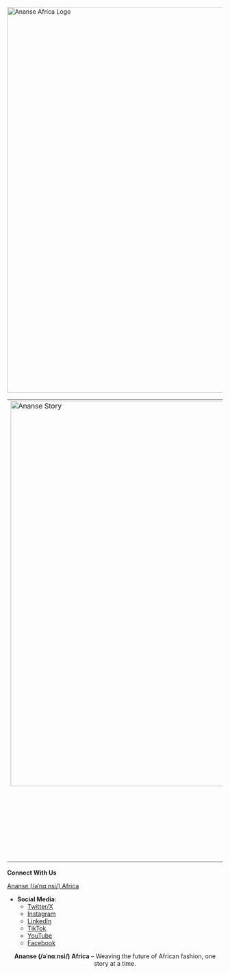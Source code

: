 <img src="https://ananse.com/pub/media/logo/stores/1/Ananse_Logo.png" alt="Ananse Africa Logo" style="width: 900px; height: auto;" />
 
<table border="0" cellspacing="0" cellpadding="0">
  <tr>
    <!-- Image in the left column -->
    <td style="vertical-align: top; padding-right: 10px;">
      <img src="https://ananse.com/pub/media/Stories/Ananse/story_potrait_whiteShirt.jpg" alt="Ananse Story" style="width: 900px; height: auto;" />
    </td>
    <!-- Text in the right column -->
    <td style="vertical-align: top;">
      <p>Africans are born storytellers, since the times of old. <strong>Ananse (/əˈnɑːnsi/) Africa</strong> is the meeting place for authentically African, independent brands to tell their stories. Storytelling in African cultures has been a way of passing down traditions, keeping cultural practices, as well as maintaining a sense of community. The story of Ananse can be traced back to West African folklore from the Ashanti Region of Ghana. An ode to the origin, Ananse Africa is a digital platform for brands to tell their stories through our e-commerce marketplace.</p>
    </td>
  </tr>
</table>


**Connect With Us**

[Ananse (/əˈnɑːnsi/) Africa](https://ananse.com)  

- **Social Media**:  
  - [Twitter/X](https://twitter.com/ananse_africa)  
  - [Instagram](https://www.instagram.com/ananse.africa)  
  - [LinkedIn](https://www.linkedin.com/company/ananse-africa)
  - [TikTok](https://www.tiktok.com/@ananse.africa)
  - [YouTube](https://www.youtube.com/channel/UCsFSFO5HS_E--dWp5_8Ciwg)
  - [Facebook](https://www.facebook.com/ananseafrica)

<p style="text-align: center;">
<strong>Ananse (/əˈnɑːnsi/) Africa</strong> – Weaving the future of African fashion, one story at a time.  
</p>
